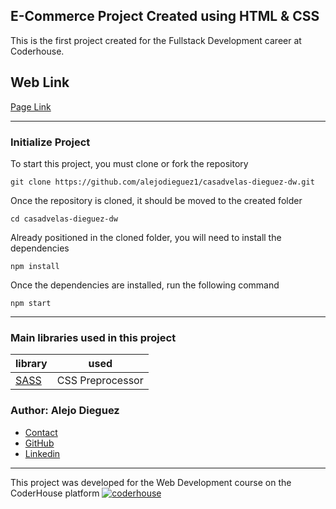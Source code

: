 ## E-Commerce Project Created using HTML & CSS

This is the first project created for the Fullstack Development career at Coderhouse.

## Web Link
[Page Link](https://casadvelasdw-dieguez.netlify.app/src/pages/index.html)

---
### Initialize Project
To start this project, you must clone or fork the repository

    git clone https://github.com/alejodieguez1/casadvelas-dieguez-dw.git

Once the repository is cloned, it should be moved to the created folder

    cd casadvelas-dieguez-dw
    
Already positioned in the cloned folder, you will need to install the dependencies

    npm install
    
Once the dependencies are installed, run the following command

    npm start
    
    
---
### Main libraries used in this project

| library                                                          | used                      |
| ---------------------------------------------------------------- | ------------------------- |
| [SASS](https://sass-lang.com/)                  | CSS Preprocessor     |

### Author: Alejo Dieguez

- [Contact](mailto:alejodieguez2012@gmail.com)
- [GitHub](https://github.com/alejodieguez1)
- [Linkedin](https://www.linkedin.com/in/alejo-dieguez-b244901a9/)



---
This project was developed for the Web Development course on the CoderHouse platform [![coderhouse](https://emprelatam.com/wp-content/uploads/2019/10/logos-coderhouse-01.png)](https://www.coderhouse.com/)
